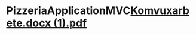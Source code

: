 # PizzeriaApplicationMVC[Komvuxarbete.docx (1).pdf](https://github.com/Kevinswardh/PizzeriaApplicationMVC.2.0/files/12320811/Komvuxarbete.docx.1.pdf)
